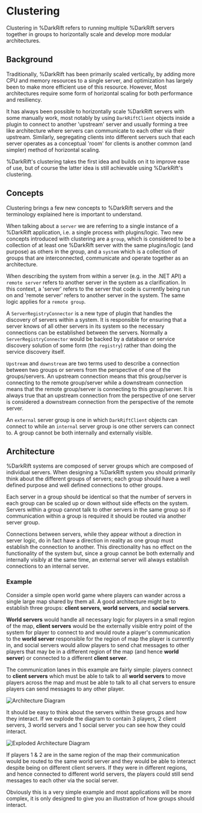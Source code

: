 # Clustering
Clustering in %DarkRift refers to running multiple %DarkRift servers together in groups to horizontally scale and develop more modular architectures.

## Background
Traditionally, %DarkRift has been primarily scaled vertically, by adding more CPU and memory resources to a single server, and optimization has largely been to make more efficient use of this resource. However, Most architectures require some form of horizontal scaling for both performance and resiliency.

It has always been possible to horizontally scale %DarkRift servers with some manually work, most notably by using `DarkRiftClient` objects inside a plugin to connect to another 'upstream' server and usually forming a tree like architecture where servers can communicate to each other via their upstream. Similarly, segregating clients into different servers such that each server operates as a conceptual 'room' for clients is another common (and simpler) method of horizontal scaling.

%DarkRift's clustering takes the first idea and builds on it to improve ease of use, but of course the latter idea is still achievable using %DarkRift's clustering.

## Concepts
Clustering brings a few new concepts to %DarkRift servers and the terminology explained here is important to understand.

When talking about a `server` we are referring to a single instance of a %DarkRift application, i.e. a single process with plugins/logic. Two new concepts introduced with clustering are a `group`, which is considered to be a collection of at least one %DarkRift server with the same plugins/logic (and purpose) as others in the group, and a `system` which is a collection of groups that are interconnected, communicate and operate together as an architecture.

When describing the system from within a server (e.g. in the .NET API) a `remote server` refers to another server in the system as a clarification. In this context, a 'server' refers to the server that code is currently being run on and 'remote server' refers to another server in the system. The same logic applies for a `remote group`.

A `ServerRegistryConnector` is a new type of plugin that handles the discovery of servers within a system. It is responsible for ensuring that a server knows of all other servers in its system so the necessary connections can be established between the servers. Normally a `ServerRegistryConnector` would be backed by a database or service discovery solution of some form (the `registry`) rather than doing the service discovery itself.

`Upstream` and `downstream` are two terms used to describe a connection between two groups or servers from the perspective of one of the groups/servers. An upstream connection means that this group/server is connecting to the remote group/server while a downstream connection means that the remote group/server is connecting to this group/server. It is always true that an upstream connection from the perspective of one server is considered a downstream connection from the perspective of the remote server.

An `external` server group is one in which `DarkRiftClient` objects can connect to while an `internal` server group is one other servers can connect to. A group cannot be both internally and externally visible.

## Architecture
%DarkRift systems are composed of server groups which are composed of individual servers. When designing a %DarkRift system you should primarily think about the different groups of servers; each group should have a well defined purpose and well defined connections to other groups.

Each server in a group should be identical so that the number of servers in each group can be scaled up or down without side effects on the system. Servers within a group cannot talk to other servers in the same group so if communication within a group is required it should be routed via another server group.

Connections between servers, while they appear without a direction in server logic, do in fact have a direction in reality as one group must establish the connection to another. This directionality has no effect on the functionality of the system but, since a group cannot be both externally and internally visibly at the same time, an external server will always establish connections to an internal server.

### Example
Consider a simple open world game where players can wander across a single large map shared by them all. A good architecture might be to establish three groups: **client servers**, **world servers**, and **social servers**.

**World servers** would handle all necessary logic for players in a small region of the map, **client servers** would be the externally visible entry point of the system for player to connect to and would route a player's communication to the **world server** responsible for the region of map the player is currently in, and social servers would allow players to send chat messages to other players that may be in a different region of the map (and hence **world server**) or connected to a different **client server**.

The communication lanes in this example are fairly simple: players connect to **client servers** which must be able to talk to all **world servers** to move players across the map and must be able to talk to all chat servers to ensure players can send messages to any other player.

![Architecture Diagram](https://www.darkriftnetworking.com/DarkRift2/Docs/2.10.0/images/advanced/clustering/example_architecture.png "Example Architecture")

It should be easy to think about the servers within these groups and how they interact. If we explode the diagram to contain 3 players, 2 client servers, 3 world servers and 1 social server you can see how they could interact.

![Exploded Architecture Diagram](https://www.darkriftnetworking.com/DarkRift2/Docs/2.10.0/images/advanced/clustering/example_architecture_exploded.png "Example Exploded Architecture")

If players 1 & 2 are in the same region of the map their communication would be routed to the same world server and they would be able to interact despite being on different client servers. If they were in different regions, and hence connected to different world servers, the players could still send messages to each other via the social server.

Obviously this is a very simple example and most applications will be more complex, it is only designed to give you an illustration of how groups should interact.
